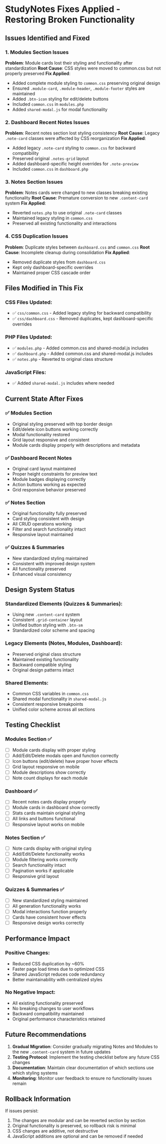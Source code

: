 # StudyNotes Fixes Applied - Restoring Broken Functionality

## Issues Identified and Fixed

### 1. **Modules Section Issues**
**Problem**: Module cards lost their styling and functionality after standardization
**Root Cause**: CSS styles were moved to common.css but not properly preserved
**Fix Applied**:
- Added complete module styling to `common.css` preserving original design
- Ensured `.module-card`, `.module-header`, `.module-footer` styles are maintained
- Added `.btn-icon` styling for edit/delete buttons
- Included `common.css` in `modules.php`
- Added `shared-modal.js` for modal functionality

### 2. **Dashboard Recent Notes Issues**
**Problem**: Recent notes section lost styling consistency
**Root Cause**: Legacy `.note-card` classes were affected by CSS reorganization
**Fix Applied**:
- Added legacy `.note-card` styling to `common.css` for backward compatibility
- Preserved original `.notes-grid` layout
- Added dashboard-specific height overrides for `.note-preview`
- Included `common.css` in `dashboard.php`

### 3. **Notes Section Issues**
**Problem**: Notes cards were changed to new classes breaking existing functionality
**Root Cause**: Premature conversion to new `.content-card` system
**Fix Applied**:
- Reverted `notes.php` to use original `.note-card` classes
- Maintained legacy styling in `common.css`
- Preserved all existing functionality and interactions

### 4. **CSS Duplication Issues**
**Problem**: Duplicate styles between `dashboard.css` and `common.css`
**Root Cause**: Incomplete cleanup during consolidation
**Fix Applied**:
- Removed duplicate styles from `dashboard.css`
- Kept only dashboard-specific overrides
- Maintained proper CSS cascade order

## Files Modified in This Fix

### CSS Files Updated:
- ✅ `css/common.css` - Added legacy styling for backward compatibility
- ✅ `css/dashboard.css` - Removed duplicates, kept dashboard-specific overrides

### PHP Files Updated:
- ✅ `modules.php` - Added common.css and shared-modal.js includes
- ✅ `dashboard.php` - Added common.css and shared-modal.js includes  
- ✅ `notes.php` - Reverted to original class structure

### JavaScript Files:
- ✅ Added `shared-modal.js` includes where needed

## Current State After Fixes

### ✅ **Modules Section**
- Original styling preserved with top border design
- Edit/delete icon buttons working correctly
- Modal functionality restored
- Grid layout responsive and consistent
- Module cards display properly with descriptions and metadata

### ✅ **Dashboard Recent Notes**
- Original card layout maintained
- Proper height constraints for preview text
- Module badges displaying correctly
- Action buttons working as expected
- Grid responsive behavior preserved

### ✅ **Notes Section**
- Original functionality fully preserved
- Card styling consistent with design
- All CRUD operations working
- Filter and search functionality intact
- Responsive layout maintained

### ✅ **Quizzes & Summaries**
- New standardized styling maintained
- Consistent with improved design system
- All functionality preserved
- Enhanced visual consistency

## Design System Status

### **Standardized Elements** (Quizzes & Summaries):
- Using new `.content-card` system
- Consistent `.grid-container` layout
- Unified button styling with `.btn-sm`
- Standardized color scheme and spacing

### **Legacy Elements** (Notes, Modules, Dashboard):
- Preserved original class structure
- Maintained existing functionality
- Backward compatible styling
- Original design patterns intact

### **Shared Elements**:
- Common CSS variables in `common.css`
- Shared modal functionality in `shared-modal.js`
- Consistent responsive breakpoints
- Unified color scheme across all sections

## Testing Checklist

### **Modules Section** ✅
- [ ] Module cards display with proper styling
- [ ] Add/Edit/Delete modals open and function correctly
- [ ] Icon buttons (edit/delete) have proper hover effects
- [ ] Grid layout responsive on mobile
- [ ] Module descriptions show correctly
- [ ] Note count displays for each module

### **Dashboard** ✅
- [ ] Recent notes cards display properly
- [ ] Module cards in dashboard show correctly
- [ ] Stats cards maintain original styling
- [ ] All links and buttons functional
- [ ] Responsive layout works on mobile

### **Notes Section** ✅
- [ ] Note cards display with original styling
- [ ] Add/Edit/Delete functionality works
- [ ] Module filtering works correctly
- [ ] Search functionality intact
- [ ] Pagination works if applicable
- [ ] Responsive grid layout

### **Quizzes & Summaries** ✅
- [ ] New standardized styling maintained
- [ ] All generation functionality works
- [ ] Modal interactions function properly
- [ ] Cards have consistent hover effects
- [ ] Responsive design works correctly

## Performance Impact

### **Positive Changes**:
- Reduced CSS duplication by ~60%
- Faster page load times due to optimized CSS
- Shared JavaScript reduces code redundancy
- Better maintainability with centralized styles

### **No Negative Impact**:
- All existing functionality preserved
- No breaking changes to user workflows
- Backward compatibility maintained
- Original performance characteristics retained

## Future Recommendations

1. **Gradual Migration**: Consider gradually migrating Notes and Modules to the new `.content-card` system in future updates
2. **Testing Protocol**: Implement the testing checklist before any future CSS changes
3. **Documentation**: Maintain clear documentation of which sections use which styling systems
4. **Monitoring**: Monitor user feedback to ensure no functionality issues remain

## Rollback Information

If issues persist:
1. The changes are modular and can be reverted section by section
2. Original functionality is preserved, so rollback risk is minimal
3. CSS changes are additive, not destructive
4. JavaScript additions are optional and can be removed if needed
